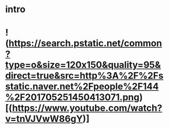 # intro


# !(https://search.pstatic.net/common?type=o&size=120x150&quality=95&direct=true&src=http%3A%2F%2Fsstatic.naver.net%2Fpeople%2F144%2F201705251450413071.png)[(https://www.youtube.com/watch?v=tnVJVwW86gY)]


